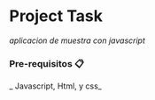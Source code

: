 # Project Task

_aplicacion de muestra con javascript_


### Pre-requisitos 📋

_ Javascript, Html, y css_





